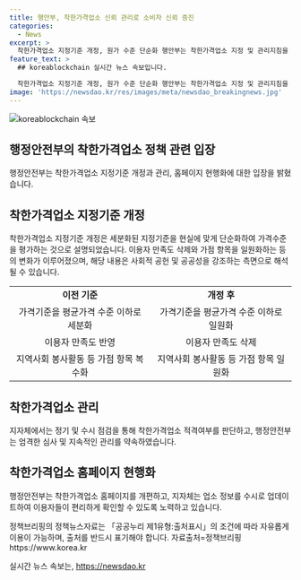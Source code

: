 ```yaml
---
title: 행안부, 착한가격업소 신뢰 관리로 소비자 신뢰 증진
categories:
  - News
excerpt: >
  착한가격업소 지정기준 개정, 원가 수준 단순화 행안부는 착한가격업소 지정 및 관리지침을 개정하여 선정 기준을 단순화했다고 설명했다. 평균가격에 상관 없이 동일한 점수 부여, 가격정보 수정 권한 부여 등으로 소비자 편의성을 강조했다. 또한, 홈페이지 개편 및 지자체와의 협력으로 소비자들에게 쉬운 업소 확인이 가능하도록 지원할 예정이라고 밝혔다.
feature_text: >
  ## koreablockchain 실시간 뉴스 속보입니다.

  착한가격업소 지정기준 개정, 원가 수준 단순화 행안부는 착한가격업소 지정 및 관리지침을 개정하여 선정 기준을 단순화했다고 설명했다. 평균가격에 상관 없이 동일한 점수 부여, 가격정보 수정 권한 부여 등으로 소비자 편의성을 강조했다. 또한, 홈페이지 개편 및 지자체와의 협력으로 소비자들에게 쉬운 업소 확인이 가능하도록 지원할 예정이라고 밝혔다.
image: 'https://newsdao.kr/res/images/meta/newsdao_breakingnews.jpg'
---
```


<p><img src="https://newsdao.kr/res/images/meta/newsdao_breakingnews.jpg" alt="koreablockchain 속보" /></p>

<h2 data-ke-size="size26">행정안전부의 착한가격업소 정책 관련 입장</h2>

<p data-ke-size="size16">행정안전부는 착한가격업소 지정기준 개정과 관리, 홈페이지 현행화에 대한 입장을 밝혔습니다.</p>

<h2 data-ke-size="size24">착한가격업소 지정기준 개정</h2>

<p data-ke-size="size16">착한가격업소 지정기준 개정은 세분화된 지정기준을 현실에 맞게 단순화하여 가격수준을 평가하는 것으로 설명되었습니다. 이용자 만족도 삭제와 가점 항목을 일원화하는 등의 변화가 이루어졌으며, 해당 내용은 사회적 공헌 및 공공성을 강조하는 측면으로 해석될 수 있습니다.</p>

<table>
    <tr>
        <td style="text-align: center; height: 17px;"><b>이전 기준</b></td>
        <td style="text-align: center; height: 17px;"><b>개정 후</b></td>
    </tr>
    <tr>
        <td style="text-align: center; height: 17px;">가격기준을 평균가격 수준 이하로 세분화</td>
        <td style="text-align: center; height: 17px;">가격기준을 평균가격 수준 이하로 일원화</td>
    </tr>
    <tr>
        <td style="text-align: center; height: 17px;">이용자 만족도 반영</td>
        <td style="text-align: center; height: 17px;">이용자 만족도 삭제</td>
    </tr>
    <tr>
        <td style="text-align: center; height: 17px;">지역사회 봉사활동 등 가점 항목 복수화</td>
        <td style="text-align: center; height: 17px;">지역사회 봉사활동 등 가점 항목 일원화</td>
    </tr>
</table>

<h2 data-ke-size="size24">착한가격업소 관리</h2>

<p data-ke-size="size16">지자체에서는 정기 및 수시 점검을 통해 착한가격업소 적격여부를 판단하고, 행정안전부는 엄격한 심사 및 지속적인 관리를 약속하였습니다.</p>

<h2 data-ke-size="size24">착한가격업소 홈페이지 현행화</h2>

<p data-ke-size="size16">행정안전부는 착한가격업소 홈페이지를 개편하고, 지자체는 업소 정보를 수시로 업데이트하여 이용자들이 편리하게 확인할 수 있도록 노력하고 있습니다.</p>

<p data-ke-size="size16">정책브리핑의 정책뉴스자료는 「공공누리 제1유형:출처표시」의 조건에 따라 자유롭게 이용이 가능하며, 출처를 반드시 표기해야 합니다. 자료출처=정책브리핑 https://www.korea.kr</p>
실시간 뉴스 속보는, <a href="https://newsdao.kr" rel="dofollow">https://newsdao.kr</a>


